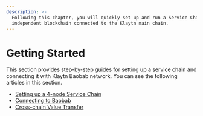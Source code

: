 ```yaml
---
description: >-
  Following this chapter, you will quickly set up and run a Service Chain, an
  independent blockchain connected to the Klaytn main chain.
---
```


# Getting Started

This section provides step-by-step guides for setting up a service chain and connecting it with Klaytn Baobab network. You can see the following articles in this section.

* [Setting up a 4-node Service Chain](4nodes-setup-guide.md)
* [Connecting to Baobab](en-scn-connection.md)
* [Cross-chain Value Transfer](value-transfer.md)

